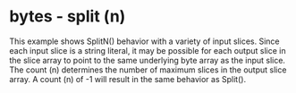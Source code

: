 # bytes - split (n)

This example shows SplitN() behavior with a variety of input slices. Since each input slice is a string literal, it may be possible for each output slice in the slice array to point to the same underlying byte array as the input slice. The count (n) determines the number of maximum slices in the output slice array. A count (n) of -1 will result in the same behavior as Split().
